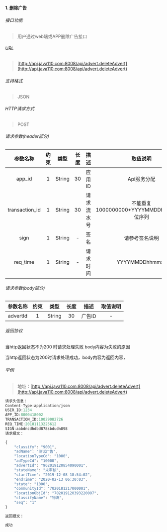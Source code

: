 

**1\. 删除广告**
###### 接口功能
> 用户通过web端或APP删除广告接口

###### URL
> [http://api.java110.com:8008/api/advert.deleteAdvert](http://api.java110.com:8008/api/advert.deleteAdvert)

###### 支持格式
> JSON

###### HTTP请求方式
> POST

###### 请求参数(header部分)
|参数名称|约束|类型|长度|描述|取值说明|
| :-: | :-: | :-: | :-: | :-: | :-:|
|app_id|1|String|30|应用ID|Api服务分配|
|transaction_id|1|String|30|请求流水号|不能重复 1000000000+YYYYMMDDhhmmss+6位序列 |
|sign|1|String|-|签名|请参考签名说明|
|req_time|1|String|-|请求时间|YYYYMMDDhhmmss|

###### 请求参数(body部分)
|参数名称|约束|类型|长度|描述|取值说明|
| :-: | :-: | :-: | :-: | :-: | :-: |
|advertId|1|String|30|广告ID|-|

###### 返回协议

当http返回状态不为200 时请求处理失败 body内容为失败的原因

当http返回状态为200时请求处理成功，body内容为返回内容，



###### 举例
> 地址：[http://api.java110.com:8008/api/advert.deleteAdvert](http://api.java110.com:8008/api/advert.deleteAdvert)

``` javascript
请求头信息：
Content-Type:application/json
USER_ID:1234
APP_ID:8000418002
TRANSACTION_ID:10029082726
REQ_TIME:20181113225612
SIGN:aabdncdhdbd878sbdudn898
请求报文：

{
	"classify": "9001",
	"adName": "测试广告",
	"locationTypeCd": "1000",
	"adTypeCd": "10000",
	"advertId": "962019120854090001",
	"stateName": "未审核",
	"startTime": "2019-12-08 18:54:02",
	"endTime": "2020-02-13 06:30:03",
	"state": "1000",
	"communityId": "7020181217000001",
	"locationObjId": "702019120393220007",
	"classifyName": "物流",
	"seq": "1"
}

返回报文：

成功

```
